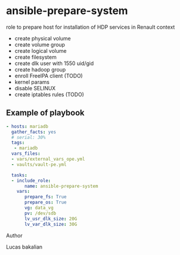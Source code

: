 # ansible-prepare-system

role to prepare host for installation of HDP services in Renault context
- create physical volume
- create volume group
- create logical volume
- create filesystem
- create dlk user with 1550 uid/gid
- create hadoop group
- enroll FreeIPA client (TODO)
- kernel params
- disable SELINUX
- create iptables rules (TODO)


## Example of playbook

```yml
- hosts: mariadb
  gather_facts: yes
  # serial: 30%
  tags:
   - mariadb
  vars_files:
  - vars/external_vars_ope.yml
  - vaults/vault-pe.yml

  tasks:
  - include_role:
       name: ansible-prepare-system
    vars:
       prepare_fs: True
       prepare_os: True
       vg: data_vg
       pv: /dev/sdb
       lv_usr_dlk_size: 20G
       lv_var_dlk_size: 30G
```

Author


Lucas bakalian
